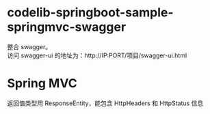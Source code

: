 # codelib-springboot-sample-springmvc-swagger
整合 swagger。<br>
访问 swagger-ui 的地址为：http://IP:PORT/项目/swagger-ui.html

# Spring MVC
返回值类型用 ResponseEntity，能包含 HttpHeaders 和 HttpStatus 信息
